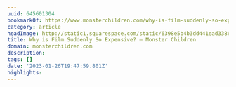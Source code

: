 ```yaml
---
uuid: 645601304
bookmarkOf: https://www.monsterchildren.com/why-is-film-suddenly-so-expensive/
category: article
headImage: http://static1.squarespace.com/static/6398e5b4b3dd441ead33860a/6398e815f2eabd0b458bc856/63c5e93626f2c50c39f6ce1f/1676398504857/film-thumn-2-monster-chidlren.jpg?format=1500w
title: Why is Film Suddenly So Expensive? — Monster Children
domain: monsterchildren.com
description: 
tags: []
date: '2023-01-26T19:47:59.801Z'
highlights: 
---
```




